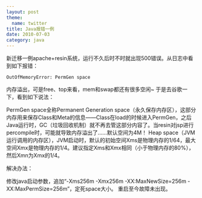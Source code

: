 ```yaml
---
layout: post
theme:
  name: twitter
title: Java报错一例
date: 2010-07-03
category: java
---
```


新迁移一例apache+resin系统，运行不久后时不时就出现500错误。从日志中看到如下报错：

    OutOfMemoryError: PermGen space

内存溢出，可是free、top来看，mem和swap都还有很多空闲~
于是去谷歌一下，看到如下说法：

PermGen space全称Permanent Generation space（永久保存内存区），这部分内存用来保存Class和Meta的信息——Class在load的时候进入PermGen，之后Java运行时，GC（垃圾回收机制）就不再去管这部分内容了。当resin对jsp进行percompile时，可能就导致内存溢出了……默认空间为4M！
Heap space（JVM运行调用的内存区），JVM启动时，默认的初始空间Xms是物理内存的1/64，最大空间Xmx是物理内存的1/4。建议指定Xms和Xmx相同（小于物理内存的80%），然后Xmn为Xmx的1/4。

解决办法：

修改java启动参数，追加“-Xms256m -Xmx256m -XX:MaxNewSize=256m -XX:MaxPermSize=256m”，定死space大小。
重启至今故障未出现。


